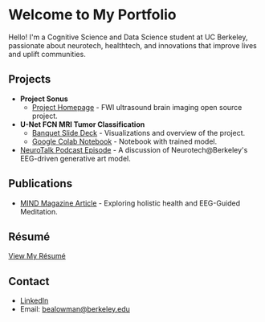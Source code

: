 # Welcome to My Portfolio

Hello! I'm a Cognitive Science and Data Science student at UC Berkeley, passionate about neurotech, healthtech, and innovations that improve lives and uplift communities.

## Projects
- **Project Sonus**
  - [Project Homepage](https://tfussociety.miraheze.org/wiki/Main_Page) - FWI ultrasound brain imaging open source project.
- **U-Net FCN MRI Tumor Classification**
  - [Banquet Slide Deck](https://docs.google.com/presentation/d/1hrxFJ_2oNG2gDl1-EjpjD9lEy_CkqLDlOv4OzKYC4cc/edit#slide=id.p) - Visualizations and overview of the project.
  - [Google Colab Notebook](https://colab.research.google.com/drive/1BZG8uK6YUqL9aYi-Dk8pFQcsqfyhE_HJ?usp=sharing) - Notebook with trained model.
- [NeuroTalk Podcast Episode](https://open.spotify.com/episode/11FaSkpjikXlh6dczcasaY?si=e7f978b079b64627) - A discussion of Neurotech@Berkeley's EEG-driven generative art model.

## Publications
- [MIND Magazine Article](https://neurotech.studentorg.berkeley.edu/MIND_F23.pdf) - Exploring holistic health and EEG-Guided Meditation.

## Résumé
[View My Résumé](file:///Users/beatricelowman/Downloads/Lowman_Beatrice_Resume_03_13_25.docx.pdf)

## Contact
- [LinkedIn](https://www.linkedin.com/in/beatrice-lowman/)
- Email: bealowman@berkeley.edu
